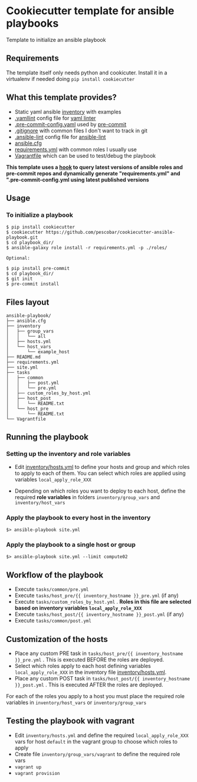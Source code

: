 # Cookiecutter template for ansible playbooks

Template to initialize an ansible playbook

## Requirements

The template itself only needs python and cookicuter. Install it in a virtualenv if needed doing `pip install cookiecutter`

## What this template provides?

* Static yaml ansible [inventory]({{cookiecutter.playbook_name}}/inventory/hosts.yml) with examples
* [.yamllint]({{cookiecutter.playbook_name}}/.yamllint) config file for [yaml linter](https://github.com/adrienverge/yamllint)
* [.pre-commit-config.yaml]({{cookiecutter.playbook_name}}/.pre-commit-config.yaml) used by [pre-commit](http://pre-commit.com/)
* [.gitignore]({{cookiecutter.playbook_name}}/.gitignore) with common files I don't want to track in git
* [.ansible-lint]({{cookiecutter.playbook_name}}/.ansible-lint) config file for [ansible-lint](https://github.com/ansible/ansible-lint)
* [ansible.cfg]({{cookiecutter.playbook_name}}/ansible.cfg)
* [requirements.yml]({{cookiecutter.playbook_name}}/requirements.yml) with common roles I usually use
* [Vagrantfile]({{cookiecutter.playbook_name}}/Vagrantfile) which can be used to test/debug the playbook

**This template uses a [hook](hooks/post_gen_project.sh) to query latest versions of ansible roles and pre-commit repos and dynamically generate "requirements.yml" and ".pre-commit-config.yml using latest published versions**

## Usage

### To initialize a playbook

```
$ pip install cookiecutter
$ cookiecutter https://github.com/pescobar/cookiecutter-ansible-playbook.git
$ cd playbook_dir/
$ ansible-galaxy role install -r requirements.yml -p ./roles/

Optional:

$ pip install pre-commit
$ cd playbook_dir/
$ git init
$ pre-commit install
```

## Files layout

```
ansible-playbook/
├── ansible.cfg
├── inventory
│   ├── group_vars
│   │   └── all
│   ├── hosts.yml
│   └── host_vars
│       └── example_host
├── README.md
├── requirements.yml
├── site.yml
├── tasks
│   ├── common
│   │   ├── post.yml
│   │   └── pre.yml
│   ├── custom_roles_by_host.yml
│   ├── host_post
│   │   └── README.txt
│   └── host_pre
│       └── README.txt
└── Vagrantfile
```

## Running the playbook

### Setting up the inventory and role variables

* Edit [inventory/hosts.yml]({{cookiecutter.playbook_name}}/inventory/hosts.yml) to define your hosts and group and which roles to apply to each of them. You can select which roles are applied using variables `local_apply_role_XXX`

* Depending on which roles you want to deploy to each host, define the required **role variables** in folders `inventory/group_vars` and `inventory/host_vars`


### Apply the playbook to every host in the inventory
```
$> ansible-playbook site.yml
```

### Apply the playbook to a single host or group
```
$> ansible-playbook site.yml --limit compute02
```

## Workflow of the playbook

* Execute `tasks/common/pre.yml`
* Execute `tasks/host_pre/{{ inventory_hostname }}_pre.yml` (if any)
* Execute `tasks/custom_roles_by_host.yml` . **Roles in this file are selected based on inventory variables `local_apply_role_XXX`**
* Execute `tasks/host_post/{{ inventory_hostname }}_post.yml` (if any)
* Execute `tasks/common/post.yml`

## Customization of the hosts

* Place any custom PRE task in `tasks/host_pre/{{ inventory_hostname }}_pre.yml` . This is executed BEFORE the roles are deployed.
* Select which roles apply to each host defining variables `local_apply_role_XXX` in the inventory file [inventory/hosts.yml]({{cookiecutter.playbook_name}}/inventory/hosts.yml).
* Place any custom POST task in `tasks/host_post/{{ inventory_hostname }}_post.yml` . This is executed AFTER the roles are deployed.

For each of the roles you apply to a host you must place the required role variables in `inventory/host_vars` or `inventory/group_vars`

## Testing the playbook with vagrant

* Edit `inventory/hosts.yml` and define the required `local_apply_role_XXX` vars for host `default` in the vagrant group to choose which roles to apply
* Create file `inventory/group_vars/vagrant` to define the required role vars
* `vagrant up`
* `vagrant provision`
